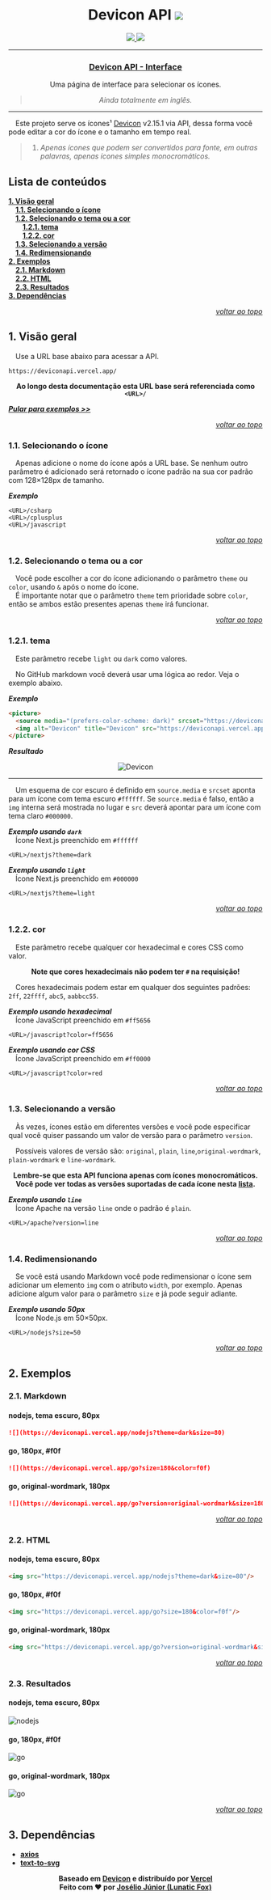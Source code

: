 <div align="center">

# Devicon API ![](https://deviconapi.vercel.app/?devicon&size=40)

<a href="../../README.md">
  <img src="https://shields.io/badge/English-000dff">
</a>
<a href="#">
  <img src="https://shields.io/badge/Português%20do%20Brasil-008c15">
</a>
</div>

---
<div align="center">

### [Devicon API - Interface](https://lunaticfox.vercel.app/deviconApi)
Uma página de interface para selecionar os ícones. 
> *Ainda totalmente em inglês.*
</div>

---

&emsp;Este projeto serve os ícones¹ [Devicon](https://github.com/devicons/devicon) v2.15.1 via API, dessa forma você pode editar a cor do ícone e o tamanho em tempo real.

> 1. *Apenas ícones que podem ser convertidos para fonte, em outras palavras, apenas ícones simples monocromáticos.*

## Lista de conteúdos
[**1. Visão geral**](#1-visão-geral)\
&emsp;[**1.1. Selecionando o ícone**](#11-selecionando-o-ícone)\
&emsp;[**1.2. Selecionando o tema ou a cor**](#12-selecionando-o-tema-ou-a-cor)\
&emsp;&emsp;[**1.2.1. tema**](#121-tema)\
&emsp;&emsp;[**1.2.2. cor**](#122-cor)\
&emsp;[**1.3. Selecionando a versão**](#13-selecionando-a-versão)\
&emsp;[**1.4. Redimensionando**](#14-redimensionando)\
[**2. Exemplos**](#2-exemplos)\
&emsp;[**2.1. Markdown**](#21-markdown)\
&emsp;[**2.2. HTML**](#22-html)\
&emsp;[**2.3. Resultados**](#23-resultados)\
[**3. Dependências**](#3-dependências)

<div align="right">

[*voltar ao topo*](#devicon-api)
</div>

## 1. Visão geral
&emsp;Use a URL base abaixo para acessar a API.
```https
https://deviconapi.vercel.app/
```

<div align="center">

**Ao longo desta documentação esta URL base será referenciada como `<URL>/`**
</div>

[***Pular para exemplos >>***](#2-exemplos)

<div align="right">

[*voltar ao topo*](#devicon-api)
</div>

### 1.1. Selecionando o ícone
&emsp;Apenas adicione o nome do ícone após a URL base. Se nenhum outro parâmetro é adicionado será retornado o ícone padrão na sua cor padrão com 128×128px de tamanho.

***Exemplo***
```https
<URL>/csharp
<URL>/cplusplus
<URL>/javascript
```

<div align="right">

[*voltar ao topo*](#devicon-api)
</div>

### 1.2. Selecionando o tema ou a cor
&emsp;Você pode escolher a cor do ícone adicionando o parâmetro `theme` ou `color`, usando `&` após o nome do ícone.\
&emsp;É importante notar que o parâmetro `theme` tem prioridade sobre `color`, então se ambos estão presentes apenas `theme` irá funcionar.

<div align="right">

[*voltar ao topo*](#devicon-api)
</div>

### 1.2.1. tema
&emsp;Este parâmetro recebe `light` ou `dark` como valores. 

&emsp;No GitHub markdown você deverá usar uma lógica ao redor. Veja o exemplo abaixo.

***Exemplo***
```html
<picture>
  <source media="(prefers-color-scheme: dark)" srcset="https://deviconapi.vercel.app/devicon?theme=dark&size=50">
  <img alt="Devicon" title="Devicon" src="https://deviconapi.vercel.app/devicon?theme=light&size=50">
</picture>
```

***Resultado***
<div align="center">
  <picture>
    <source media="(prefers-color-scheme: dark)" srcset="https://deviconapi.vercel.app/devicon?theme=dark&size=50">
    <img alt="Devicon" title="Devicon" src="https://deviconapi.vercel.app/devicon?theme=light&size=50">
  </picture>
</div>

---
&emsp;Um esquema de cor escuro é definido em `source.media` e `srcset` aponta para um ícone com tema escuro `#ffffff`. Se `source.media` é falso, então a `img` interna será mostrada no lugar e `src` deverá apontar para um ícone com tema claro `#000000`.

***Exemplo usando `dark`***\
&emsp;Ícone Next.js preenchido em `#ffffff`
```https
<URL>/nextjs?theme=dark
```

***Exemplo usando `light`***\
&emsp;Ícone Next.js preenchido em `#000000`
```https
<URL>/nextjs?theme=light
```

<div align="right">

[*voltar ao topo*](#devicon-api)
</div>

### 1.2.2. cor
&emsp;Este parâmetro recebe qualquer cor hexadecimal e cores CSS como valor.

<div align="center">

**Note que cores hexadecimais não podem ter `#` na requisição!**
</div>

&emsp;Cores hexadecimais podem estar em qualquer dos seguintes padrões: `2ff`, `22ffff`, `abc5`, `aabbcc55`.

***Exemplo usando hexadecimal***\
&emsp;Ícone JavaScript preenchido em `#ff5656`
```https
<URL>/javascript?color=ff5656
```

***Exemplo usando cor CSS***\
&emsp;Ícone JavaScript preenchido em `#ff0000`
```https
<URL>/javascript?color=red
```

<div align="right">

[*voltar ao topo*](#devicon-api)
</div>

### 1.3. Selecionando a versão
&emsp;Às vezes, ícones estão em diferentes versões e você pode especificar qual você quiser passando um valor de versão para o parâmetro `version`.

&emsp;Possíveis valores de versão são: `original`, `plain`, `line`,`original-wordmark`, `plain-wordmark` e `line-wordmark`.

<div align="center">

**Lembre-se que esta API funciona apenas com ícones monocromáticos.**\
**Você pode ver todas as versões suportadas de cada ícone nesta [lista](./list-of-icons-and-versions/README.md).**
</div>

***Exemplo usando `line`***\
&emsp;Ícone Apache na versão `line` onde o padrão é `plain`.
```https
<URL>/apache?version=line
```

<div align="right">

[*voltar ao topo*](#devicon-api)
</div>

### 1.4. Redimensionando
&emsp;Se você está usando Markdown você pode redimensionar o ícone sem adicionar um elemento `img` com o atributo `width`, por exemplo. Apenas adicione algum valor para o parâmetro `size` e já pode seguir adiante.

***Exemplo usando 50px***\
&emsp;Ícone Node.js em 50×50px.
```https
<URL>/nodejs?size=50
```

<div align="right">

[*voltar ao topo*](#devicon-api)
</div>

## 2. Exemplos
### 2.1. Markdown
#### nodejs, tema escuro, 80px
```markdown
![](https://deviconapi.vercel.app/nodejs?theme=dark&size=80)
```
#### go, 180px, #f0f
```markdown
![](https://deviconapi.vercel.app/go?size=180&color=f0f)
```
#### go, original-wordmark, 180px
```markdown
![](https://deviconapi.vercel.app/go?version=original-wordmark&size=180)
```

<div align="right">

[*voltar ao topo*](#devicon-api)
</div>

### 2.2. HTML
#### nodejs, tema escuro, 80px
```html
<img src="https://deviconapi.vercel.app/nodejs?theme=dark&size=80"/>
```
#### go, 180px, #f0f
```html
<img src="https://deviconapi.vercel.app/go?size=180&color=f0f"/>
```
#### go, original-wordmark, 180px
```html
<img src="https://deviconapi.vercel.app/go?version=original-wordmark&size=180"/>
```

<div align="right">

[*voltar ao topo*](#devicon-api)
</div>

### 2.3. Resultados
#### nodejs, tema escuro, 80px
![nodejs](https://deviconapi.vercel.app/nodejs?theme=dark&size=80)

#### go, 180px, #f0f
![go](https://deviconapi.vercel.app/go?size=180&color=f0f)

#### go, original-wordmark, 180px
![go](https://deviconapi.vercel.app/go?version=original-wordmark&size=180)

<div align="right">

[*voltar ao topo*](#devicon-api)
</div>

## 3. Dependências
  * [**axios**](https://www.npmjs.com/package/axios)
  * [**text-to-svg**](https://www.npmjs.com/package/text-to-svg)

<div align="center">

**Baseado em [Devicon](https://github.com/devicons/devicon) e distribuído por [Vercel](https://vercel.com/)**\
**Feito com ❤ por [Josélio Júnior (Lunatic Fox)](https://github.com/lunatic-fox)**
</div>

